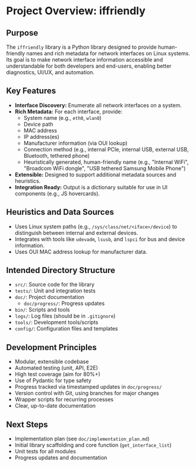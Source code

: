 # Project Overview: iffriendly

## Purpose

The `iffriendly` library is a Python library designed to provide human-friendly names and rich metadata for network interfaces on Linux systems. Its goal is to make network interface information accessible and understandable for both developers and end-users, enabling better diagnostics, UI/UX, and automation.

## Key Features

- **Interface Discovery:** Enumerate all network interfaces on a system.
- **Rich Metadata:** For each interface, provide:
  - System name (e.g., `eth0`, `wlan0`)
  - Device path
  - MAC address
  - IP address(es)
  - Manufacturer information (via OUI lookup)
  - Connection method (e.g., internal PCIe, internal USB, external USB, Bluetooth, tethered phone)
  - Heuristically generated, human-friendly name (e.g., "Internal WiFi", "Broadcom WiFi dongle", "USB tethered Samsung Mobile Phone")
- **Extensible:** Designed to support additional metadata sources and heuristics.
- **Integration Ready:** Output is a dictionary suitable for use in UI components (e.g., JS hovercards).

## Heuristics and Data Sources

- Uses Linux system paths (e.g., `/sys/class/net/<iface>/device`) to distinguish between internal and external devices.
- Integrates with tools like `udevadm`, `lsusb`, and `lspci` for bus and device information.
- Uses OUI MAC address lookup for manufacturer data.

## Intended Directory Structure

- `src/`: Source code for the library
- `tests/`: Unit and integration tests
- `doc/`: Project documentation
  - `doc/progress/`: Progress updates
- `bin/`: Scripts and tools
- `logs/`: Log files (should be in `.gitignore`)
- `tools/`: Development tools/scripts
- `config/`: Configuration files and templates

## Development Principles

- Modular, extensible codebase
- Automated testing (unit, API, E2E)
- High test coverage (aim for 80%+)
- Use of Pydantic for type safety
- Progress tracked via timestamped updates in `doc/progress/`
- Version control with Git, using branches for major changes
- Wrapper scripts for recurring processes
- Clear, up-to-date documentation

## Next Steps

- Implementation plan (see `doc/implementation_plan.md`)
- Initial library scaffolding and core function (`get_interface_list`)
- Unit tests for all modules
- Progress updates and documentation 